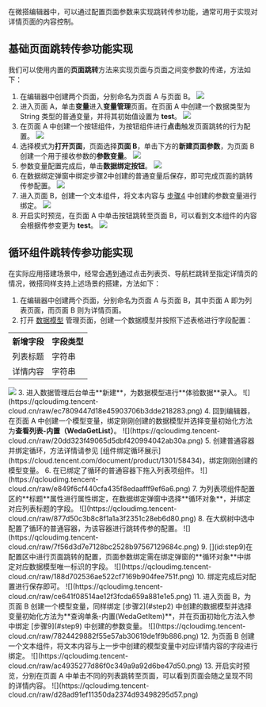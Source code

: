 在微搭编辑器中，可以通过配置页面参数来实现跳转传参功能，通常可用于实现对详情页面的内容控制。  

## 基础页面跳转传参功能实现
我们可以使用内置的**页面跳转**方法来实现页面与页面之间变参数的传递，方法如下：
1. 在编辑器中创建两个页面，分别命名为页面 A 与页面 B。
![](https://qcloudimg.tencent-cloud.cn/raw/55121bc78e19d7c693038efb63cf9415.png)
2. 进入页面 A，单击**变量**进入**变量管理**页面。在页面 A 中创建一个数据类型为 String 类型的普通变量，并将其初始值设置为 **test**。
![](https://qcloudimg.tencent-cloud.cn/raw/9a28fd94cd9d2e8e8e6a65d632617c9e.png)
3. 在页面 A 中创建一个按钮组件，为按钮组件进行**点击**触发页面跳转的行为配置。
![](https://qcloudimg.tencent-cloud.cn/raw/d89cf33d4ab0e8e0d41c4d634b9f2aec.png)
4. [](id:step4)选择模式为**打开页面**，页面选择**页面 B**，单击下方的**新建页面参数**，为页面 B 创建一个用于接收参数的**参数变量**。
![](https://qcloudimg.tencent-cloud.cn/raw/0fc7aad646991e89006fef180787ee05.png)
5. 参数变量配置完成后，单击**数据绑定按钮**。
![](https://qcloudimg.tencent-cloud.cn/raw/6d954a1e60dcfe1d3943d9408a820e55.png)
6. 在数据绑定弹窗中绑定步骤2中创建的普通变量后保存，即可完成页面的跳转传参配置。
![](https://qcloudimg.tencent-cloud.cn/raw/df4e0164e1c73760ba55616cabdd6079.png)
7. 进入页面 B，创建一个文本组件，将文本内容与 [步骤4](#step4) 中创建的参数变量进行绑定。
![](https://qcloudimg.tencent-cloud.cn/raw/c48c076ea0a27a2394f80b85ac9704ce.png)
8. 开启实时预览，在页面 A 中单击按钮跳转至页面 B，可以看到文本组件的内容会根据传参变更为 **test**。
![](https://qcloudimg.tencent-cloud.cn/raw/de4c1d23c56ce1cd1b7a8357b5a986df.png)


## 循环组件跳转传参功能实现
在实际应用搭建场景中，经常会遇到通过点击列表页、导航栏跳转至指定详情页的情况，微搭同样支持上述场景的搭建，方法如下：
1. 在编辑器中创建两个页面，分别命名为页面 A 与页面 B，其中页面 A 即为列表页面，而页面 B 则为详情页面。
2. [](id:step2)打开 [数据模型](https://console.cloud.tencent.com/lowcode/datasource/model) 管理页面，创建一个数据模型并按照下述表格进行字段配置：
<table>
<tr>
<th>新增字段</th>
<th>字段类型</th>
</tr>
<tr>
<td>列表标题</td>
<td>字符串</td>
</tr>
<tr>
<td>详情内容</td>
<td>字符串</td>
</tr>
</table>
<img src = "https://qcloudimg.tencent-cloud.cn/raw/b0fb0da4f96defb0680c644e78b42003.png">
3. 进入数据管理后台单击**新建**，为数据模型进行**体验数据**录入。
![](https://qcloudimg.tencent-cloud.cn/raw/ec7809447d18e45903706b3dde218283.png)
4. 回到编辑器，在页面 A 中创建一个模型变量，绑定刚刚创建的数据模型并选择变量初始化方法为<b>查看列表-内置（WedaGetList）</b>。
![](https://qcloudimg.tencent-cloud.cn/raw/20dd323f49065d5dbf420994042ab30a.png)
5. 创建普通容器并绑定循环，方法详情请参见 [组件绑定循环展示](https://cloud.tencent.com/document/product/1301/58434)，绑定刚刚创建的模型变量。
6. 在已绑定了循环的普通容器下拖入列表项组件。
![](https://qcloudimg.tencent-cloud.cn/raw/e849f6cf440cfa435f8edaafff9ef6a6.png)
7. 为列表项组件配置区的**标题**属性进行属性绑定，在数据绑定弹窗中选择**循环对象**，并绑定对应列表标题的字段。
![](https://qcloudimg.tencent-cloud.cn/raw/877d50c3b8c8f1a1a3f2351c28eb6d80.png)
8. 在大纲树中选中配置了循环的普通容器，为该容器进行跳转传参的配置。
![](https://qcloudimg.tencent-cloud.cn/raw/7f56d3d7e7128bc2528b97567129684c.png)
9. [](id:step9)在配置区中进行页面跳转的配置，页面参数绑定需在绑定弹窗的**循环对象**中绑定对应数据模型唯一标识的字段。
![](https://qcloudimg.tencent-cloud.cn/raw/188d702536ae522cf7169b904fee751f.png)
10. 绑定完成后对配置进行保存即可。
![](https://qcloudimg.tencent-cloud.cn/raw/ce641f08514ae12f3fcda659a881e1e5.png)
11. 进入页面 B，为页面 B 创建一个模型变量，同样绑定 [步骤2](#step2) 中创建的数据模型并选择变量初始化方法为**查询单条-内置(WedaGetItem)**，并在页面初始化方法入参中绑定 [步骤9](#step9) 中创建的参数变量。
![](https://qcloudimg.tencent-cloud.cn/raw/7824429882f55e57ab30619de1f9b886.png)
12. 为页面 B 创建一个文本组件，将文本内容与上一步中创建的模型变量中对应详情内容的字段进行绑定。
![](https://qcloudimg.tencent-cloud.cn/raw/ac4935277d86f0c349a9a92d6be47d50.png)
13. 开启实时预览，分别在页面 A 中单击不同的列表跳转至页面，可以看到页面会随之呈现不同的详情内容。
![](https://qcloudimg.tencent-cloud.cn/raw/d28ad91ef11350da2374d93498295d57.png)



